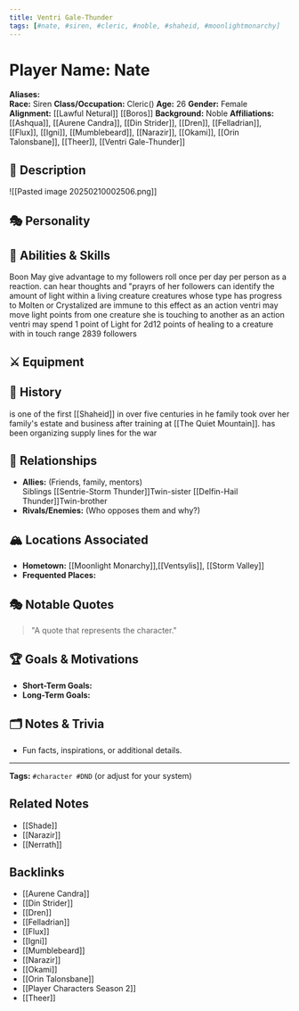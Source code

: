 ```yaml
---
title: Ventri Gale-Thunder
tags: [#nate, #siren, #cleric, #noble, #shaheid, #moonlightmonarchy]
---
```


# Player Name: Nate

**Aliases:**  
**Race:**  Siren
**Class/Occupation:**  Cleric()
**Age:**  26
**Gender:**  Female
**Alignment:**  [[Lawful Netural]] [[Boros]]
**Background:**  Noble
**Affiliations:**  
[[Ashqua]], [[Aurene Candra]], [[Din Strider]], [[Dren]], [[Felladrian]], [[Flux]], [[Igni]], [[Mumblebeard]], [[Narazir]], [[Okami]], [[Orin Talonsbane]], [[Theer]], [[Ventri Gale-Thunder]] 
## 📝 Description  
![[Pasted image 20250210002506.png]]
## 🎭 Personality  


## 🏹 Abilities & Skills  
Boon May give advantage to my followers roll once per day per person as a reaction. can hear thoughts and "prayrs of her followers can identify the amount of light within a living creature creatures whose type has progress to Molten or Crystalized are immune to this effect as an action ventri may move light points from one creature she is touching to another as an action ventri may spend 1 point of Light for 2d12 points of healing to a creature with in touch range 2839 followers
## ⚔️ Equipment  


## 📖 History 
is one of the first [[Shaheid]] in over five centuries in he family
took over her family's estate and business after training at [[The Quiet Mountain]]. has been organizing supply lines for the war

## 🧩 Relationships  
- **Allies:** (Friends, family, mentors)  
Siblings
[[Sentrie-Storm Thunder]]Twin-sister
[[Delfin-Hail Thunder]]Twin-brother
- **Rivals/Enemies:** (Who opposes them and why?)  

## 🏔️ Locations Associated  
- **Hometown:**  [[Moonlight Monarchy]],[[Ventsylis]], [[Storm Valley]]
- **Frequented Places:**  

## 🎭 Notable Quotes  
> "A quote that represents the character."

## 🏆 Goals & Motivations  
- **Short-Term Goals:**  
- **Long-Term Goals:**  

## 🗂️ Notes & Trivia  
- Fun facts, inspirations, or additional details.  

---
**Tags:** `#character #DND` (or adjust for your system)  


## Related Notes
- [[Shade]]
- [[Narazir]]
- [[Nerrath]]

## Backlinks
- [[Aurene Candra]]
- [[Din Strider]]
- [[Dren]]
- [[Felladrian]]
- [[Flux]]
- [[Igni]]
- [[Mumblebeard]]
- [[Narazir]]
- [[Okami]]
- [[Orin Talonsbane]]
- [[Player Characters Season 2]]
- [[Theer]]